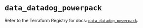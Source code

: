 # `data_datadog_powerpack`

Refer to the Terraform Registry for docs: [`data_datadog_powerpack`](https://registry.terraform.io/providers/datadog/datadog/3.52.0/docs/data-sources/powerpack).
